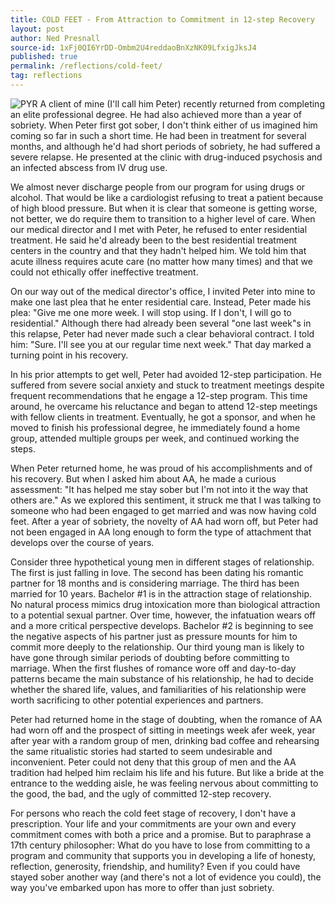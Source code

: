 ```yaml
---
title: COLD FEET - From Attraction to Commitment in 12-step Recovery
layout: post
author: Ned Presnall
source-id: 1xFj0QI6YrDD-Ombm2U4reddaoBnXzNK09LfxigJksJ4
published: true
permalink: /reflections/cold-feet/
tag: reflections
---
```

![PYR](https://plan-your-recovery.github.io/_includes/pyr-wing.svg "Logo Title") A client of mine (I'll call him Peter) recently returned from completing an elite professional degree. He had also achieved more than a year of sobriety. When Peter first got sober, I don't think either of us imagined him coming so far in such a short time. He had been in treatment for several months, and although he'd had short periods of sobriety, he had suffered a severe relapse. He presented at the clinic with drug-induced psychosis and an infected abscess from IV drug use. 

We almost never discharge people from our program for using drugs or alcohol. That would be like a cardiologist refusing to treat a patient because of high blood pressure. But when it is clear that someone is getting worse, not better, we do require them to transition to a higher level of care. When our medical director and I met with Peter, he refused to enter residential treatment. He said he'd already been to the best residential treatment centers in the country and that they hadn't helped him. We told him that acute illness requires acute care (no matter how many times) and that we could not ethically offer ineffective treatment.

On our way out of the medical director's office, I invited Peter into mine to make one last plea that he enter residential care. Instead, Peter made his plea: "Give me one more week. I will stop using. If I don't, I will go to residential." Although there had already been several "one last week"s in this relapse, Peter had never made such a clear behavioral contract. I told him: "Sure. I'll see you at our regular time next week." That day marked a turning point in his recovery.

In his prior attempts to get well, Peter had avoided 12-step participation. He suffered from severe social anxiety and stuck to treatment meetings despite frequent recommendations that he engage a 12-step program. This time around, he overcame his reluctance and began to attend 12-step meetings with fellow clients in treatment. Eventually, he got a sponsor, and when he moved to finish his professional degree, he immediately found a home group, attended multiple groups per week, and continued working the steps.

When Peter returned home, he was proud of his accomplishments and of his recovery. But when I asked him about AA, he made a curious assessment: "It has helped me stay sober but I'm not into it the way that others are." As we explored this sentiment, it struck me that I was talking to someone who had been engaged to get married and was now having cold feet. After a year of sobriety, the novelty of AA had worn off, but Peter had not been engaged in AA long enough to form the type of attachment that develops over the course of years. 

Consider three hypothetical young men in different stages of relationship. The first is just falling in love. The second has been dating his romantic partner for 18 months and is considering marriage. The third has been married for 10 years. Bachelor #1 is in the attraction stage of relationship. No natural process mimics drug intoxication more than biological attraction to a potential sexual partner. Over time, however, the infatuation wears off and a more critical perspective develops. Bachelor #2 is beginning to see the negative aspects of his partner just as pressure mounts for him to commit more deeply to the relationship. Our third young man is likely to have gone through similar periods of doubting before committing to marriage. When the first flushes of romance wore off and day-to-day patterns became the main substance of his relationship, he had to decide whether the shared life, values, and familiarities of his relationship were worth sacrificing to other potential experiences and partners.

Peter had returned home in the stage of doubting, when the romance of AA had worn off and the prospect of sitting in meetings week afer week, year after year with a random group of men, drinking bad coffee and rehearsing the same ritualistic stories had started to seem undesirable and inconvenient. Peter could not deny that this group of men and the AA tradition had helped him reclaim his life and his future. But like a bride at the entrance to the wedding aisle, he was feeling nervous about committing to the good, the bad, and the ugly of committed 12-step recovery.

For persons who reach the cold feet stage of recovery, I don't have a prescription. Your life and your commitments are your own and every commitment comes with both a price and a promise. But to paraphrase a 17th century philosopher: What do you have to lose from committing to a program and community that supports you in developing a life of honesty, reflection, generosity, friendship, and humility? Even if you could have stayed sober another way (and there's not a lot of evidence you could), the way you've embarked upon has more to offer than just sobriety.
